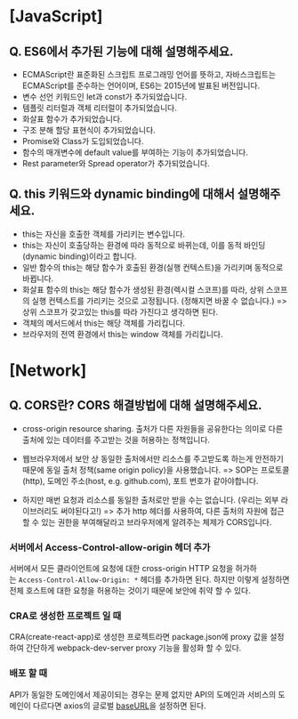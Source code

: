 # [JavaScript]

## Q. ES6에서 추가된 기능에 대해 설명해주세요.

- ECMAScript란 표준화된 스크립트 프로그래밍 언어를 뜻하고, 자바스크립트는 ECMAScript를 준수하는 언어이며, ES6는 2015년에 발표된 버전입니다.
- 변수 선언 키워드인 let과 const가 추가되었습니다.
- 템플릿 리터럴과 객체 리터럴이 추가되었습니다.
- 화살표 함수가 추가되었습니다.
- 구조 분해 할당 표현식이 추가되었습니다.
- Promise와 Class가 도입되었습니다.
- 함수의 매개변수에 default value를 부여하는 기능이 추가되었습니다.
- Rest parameter와 Spread operator가 추가되었습니다.

## Q. this 키워드와 dynamic binding에 대해서 설명해주세요.

- this는 자신을 호출한 객체를 가리키는 변수입니다.
- this는 자신이 호출당하는 환경에 따라 동적으로 바뀌는데, 이를 동적 바인딩(dynamic binding)이라고 합니다.
- 일반 함수의 this는 해당 함수가 호출된 환경(실행 컨텍스트)을 가리키며 동적으로 바뀝니다.
- 화살표 함수의 this는 해당 함수가 생성된 환경(렉시컬 스코프)를 따라, 상위 스코프의 실행 컨텍스트를 가리키는 것으로 고정됩니다. (정해지면 바꿀 수 없습니다.)
  => 상위 스코프가 갖고있는 this를 따라 가진다고 생각하면 된다.
- 객체의 메서드에서 this는 해당 객체를 가리킵니다.
- 브라우저의 전역 환경에서 this는 window 객체를 가리킵니다.

# [Network]

## Q. CORS란? CORS 해결방법에 대해 설명해주세요.

- cross-origin resource sharing. 출처가 다른 자원들을 공유한다는 의미로 다른 출처에 있는 데이터를 주고받는 것을 허용하는 정책입니다.

- 웹브라우저에서 보안 상 동일한 출처에서만 리소스를 주고받도록 하는게 안전하기 때문에 동일 출처 정책(same origin policy)을 사용했습니다. => SOP는 프로토콜(http), 도메인 주소(host, e.g. github.com), 포트 번호가 같아야합니다.

- 하지만 매번 요청과 리소스를 동일한 출처로만 받을 수는 없습니다. (우리는 외부 라이브러리도 써야된다고!)
  => 추가 http 헤더를 사용하여, 다른 출처의 자원에 접근할 수 있는 권한을 부여해달라고 브라우저에게 알려주는 체제가 CORS입니다.

### 서버에서 Access-Control-allow-origin 헤더 추가

서버에서 모든 클라이언트에 요청에 대한 cross-origin HTTP 요청을 허가하는 `Access-Control-Allow-Origin: *` 헤더를 추가하면 된다. 하지만 이렇게 설정하면 전체 호스트에 대한 요청을 허용하는 것이기 때문에 보안에 취약 할 수 있다.

### CRA로 생성한 프로젝트 일 때

CRA(create-react-app)로 생성한 프로젝트라면 package.json에 proxy 값을 설정하여 간단하게 webpack-dev-server proxy 기능을 활성화 할 수 있다.

### 배포 할 때

API가 동일한 도메인에서 제공이되는 경우는 문제 없지만 API의 도메인과 서비스의 도메인이 다르다면 axios의 글로벌 [baseURL](https://github.com/axios/axios#global-axios-defaults)을 설정하면 된다.
